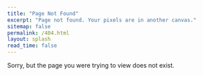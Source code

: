 ```yaml
---
title: "Page Not Found"
excerpt: "Page not found. Your pixels are in another canvas."
sitemap: false
permalink: /404.html
layout: splash
read_time: false
---
```


Sorry, but the page you were trying to view does not exist.
